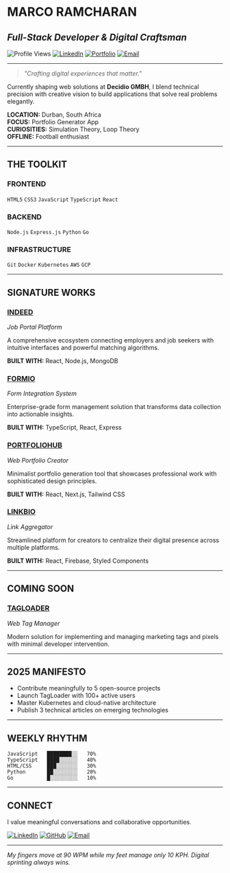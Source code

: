 # MARCO RAMCHARAN
## _Full-Stack Developer & Digital Craftsman_

![Profile Views](https://img.shields.io/badge/Profile%20Views-stylish-black?style=flat-square)
[![LinkedIn](https://img.shields.io/badge/LinkedIn-Connect-black?style=flat-square&logo=linkedin)](https://www.linkedin.com/in/miguelmarco-ramcharan-34b04a277)
[![Portfolio](https://img.shields.io/badge/Portfolio-Visit-black?style=flat-square&logo=google-chrome)](https://iportfolio-console.vercel.app)
[![Email](https://img.shields.io/badge/Email-Contact-black?style=flat-square&logo=gmail)](mailto:miguelmarcoramcharan@gmail.com)

---

> *"Crafting digital experiences that matter."*

Currently shaping web solutions at **Decidio GMBH**, I blend technical precision with creative vision to build applications that solve real problems elegantly.

**LOCATION:** Durban, South Africa  
**FOCUS:** Portfolio Generator App  
**CURIOSITIES:** Simulation Theory, Loop Theory  
**OFFLINE:** Football enthusiast

---

## THE TOOLKIT

### FRONTEND
`HTML5` `CSS3` `JavaScript` `TypeScript` `React`

### BACKEND
`Node.js` `Express.js` `Python` `Go`

### INFRASTRUCTURE
`Git` `Docker` `Kubernetes` `AWS` `GCP`

---

## SIGNATURE WORKS

### [INDEED](https://indeed-console.vercel.app)
_Job Portal Platform_

A comprehensive ecosystem connecting employers and job seekers with intuitive interfaces and powerful matching algorithms.

**BUILT WITH:** React, Node.js, MongoDB

### [FORMIO](https://formio-console.vercel.app)
_Form Integration System_

Enterprise-grade form management solution that transforms data collection into actionable insights.

**BUILT WITH:** TypeScript, React, Express

### [PORTFOLIOHUB](https://iportfolio-console.vercel.app)
_Web Portfolio Creator_

Minimalist portfolio generation tool that showcases professional work with sophisticated design principles.

**BUILT WITH:** React, Next.js, Tailwind CSS

### [LINKBIO](https://linkbio-console.vercel.app)
_Link Aggregator_

Streamlined platform for creators to centralize their digital presence across multiple platforms.

**BUILT WITH:** React, Firebase, Styled Components

---

## COMING SOON

### [TAGLOADER](https://tag-console.vercel.app)
_Web Tag Manager_

Modern solution for implementing and managing marketing tags and pixels with minimal developer intervention.

---

## 2025 MANIFESTO

- Contribute meaningfully to 5 open-source projects
- Launch TagLoader with 100+ active users
- Master Kubernetes and cloud-native architecture
- Publish 3 technical articles on emerging technologies

---

## WEEKLY RHYTHM

```
JavaScript   ████████░░   70%
TypeScript   ████░░░░░░   40%
HTML/CSS     ███░░░░░░░   30%
Python       ██░░░░░░░░   20%
Go           █░░░░░░░░░   10%
```

---

## CONNECT

I value meaningful conversations and collaborative opportunities.

[![LinkedIn](https://img.shields.io/badge/LinkedIn-black?style=flat-square&logo=linkedin)](https://www.linkedin.com/in/miguelmarco-ramcharan-34b04a277)
[![GitHub](https://img.shields.io/badge/GitHub-black?style=flat-square&logo=github)](https://github.com/codebymarco)
[![Email](https://img.shields.io/badge/Email-black?style=flat-square&logo=gmail)](mailto:miguelmarcoramcharan@gmail.com)

---

*My fingers move at 90 WPM while my feet manage only 10 KPH. Digital sprinting always wins.*
